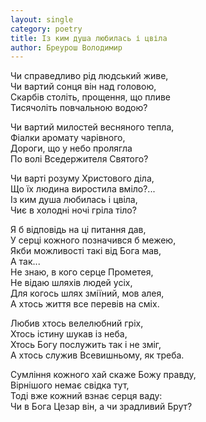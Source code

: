 ```yaml
---
layout: single
category: poetry
title: Із ким душа любилась і цвіла
author: Бреурош Володимир
---
```


Чи справедливо рід людський живе,   
Чи вартий сонця він над головою,   
Скарбів століть, прощення, що пливе   
Тисячоліть повчальною водою?   

Чи вартий милостей весняного тепла,   
Фіалки аромату чарівного,   
Дороги, що у небо пролягла   
По волі Вседержителя Святого?   

Чи варті розуму Христового діла,   
Що їх людина виростила вміло?...   
Із ким душа любилась і цвіла,   
Чиє в холодні ночі гріла тіло?   

Я б відповідь на ці питання дав,   
У серці кожного позначився б межею,   
Якби можливості такі від Бога мав,   
А так...   
Не знаю, в кого серце Прометея,   
Не відаю шляхів людей усіх,   
Для когось шлях зміїний, мов алея,   
А хтось життя все перевів на сміх.   

Любив хтось велелюбний гріх,   
Хтось істину шукав із неба,   
Хтось Богу послужить так і не зміг,   
А хтось служив Всевишньому, як треба.   

Сумління кожного хай скаже Божу правду,   
Вірнішого немає свідка тут,   
Тоді вже кожний взнає серця ваду:   
Чи в Бога Цезар він, а чи зрадливий Брут?   
